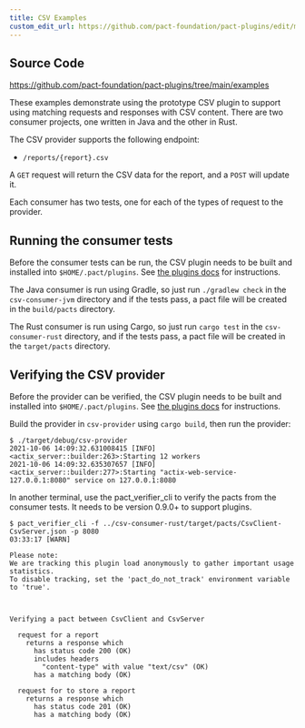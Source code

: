 ```yaml
---
title: CSV Examples
custom_edit_url: https://github.com/pact-foundation/pact-plugins/edit/main/examples/csv/README.md
---
```

<!-- This file has been synced from the pact-foundation/pact-plugins repository. Please do not edit it directly. The URL of the source file can be found in the custom_edit_url value above -->

## Source Code

https://github.com/pact-foundation/pact-plugins/tree/main/examples


These examples demonstrate using the prototype CSV plugin to support using matching requests and responses
with CSV content. There are two consumer projects, one written in Java and the other in Rust.

The CSV provider supports the following endpoint:
* `/reports/{report}.csv`

A `GET` request will return the CSV data for the report, and a `POST` will update it.

Each consumer has two tests, one for each of the types of request to the provider.

## Running the consumer tests

Before the consumer tests can be run, the CSV plugin needs to be built and installed into `$HOME/.pact/plugins`.
See [the plugins docs](https://github.com/pact-foundation/pact-plugins/blob/main/plugins/csv/README.md) for instructions.

The Java consumer is run using Gradle, so just run `./gradlew check` in the `csv-consumer-jvm` directory and 
if the tests pass, a pact file will be created in the `build/pacts` directory.

The Rust consumer is run using Cargo, so just run `cargo test` in the `csv-consumer-rust` directory, and 
if the tests pass, a pact file will be created in the `target/pacts` directory.

## Verifying the CSV provider

Before the provider can be verified, the CSV plugin needs to be built and installed into `$HOME/.pact/plugins`.
See [the plugins docs](https://github.com/pact-foundation/pact-plugins/blob/main/plugins/csv/README.md) for instructions.

Build the provider in `csv-provider` using `cargo build`, then run the provider:

```
$ ./target/debug/csv-provider 
2021-10-06 14:09:32.631008415 [INFO] <actix_server::builder:263>:Starting 12 workers
2021-10-06 14:09:32.635307657 [INFO] <actix_server::builder:277>:Starting "actix-web-service-127.0.0.1:8080" service on 127.0.0.1:8080
```

In another terminal, use the pact_verifier_cli to verify the pacts from the consumer tests. It needs to be
version 0.9.0+ to support plugins.

```
$ pact_verifier_cli -f ../csv-consumer-rust/target/pacts/CsvClient-CsvServer.json -p 8080
03:33:17 [WARN] 

Please note:
We are tracking this plugin load anonymously to gather important usage statistics.
To disable tracking, set the 'pact_do_not_track' environment variable to 'true'.



Verifying a pact between CsvClient and CsvServer

  request for a report
    returns a response which
      has status code 200 (OK)
      includes headers
        "content-type" with value "text/csv" (OK)
      has a matching body (OK)

  request for to store a report
    returns a response which
      has status code 201 (OK)
      has a matching body (OK)
```
